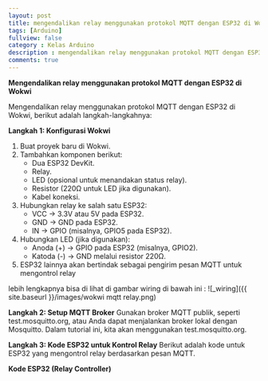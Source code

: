 ```yaml
---
layout: post
title: mengendalikan relay menggunakan protokol MQTT dengan ESP32 di Wokwi
tags: [Arduino]
fullview: false
category : Kelas Arduino
description : mengendalikan relay menggunakan protokol MQTT dengan ESP32 di Wokwi
comments: true
---
```

**Mengendalikan relay menggunakan protokol MQTT dengan ESP32 di Wokwi**

Mengendalikan relay menggunakan protokol MQTT dengan ESP32 di Wokwi, berikut adalah langkah-langkahnya:

**Langkah 1: Konfigurasi Wokwi**
1. Buat proyek baru di Wokwi.
2. Tambahkan komponen berikut:
    * Dua ESP32 DevKit.
    * Relay.
    * LED (opsional untuk menandakan status relay).
    * Resistor (220Ω untuk LED jika digunakan).
    * Kabel koneksi.
3. Hubungkan relay ke salah satu ESP32:
    * VCC → 3.3V atau 5V pada ESP32.
    * GND → GND pada ESP32.
    * IN → GPIO (misalnya, GPIO5 pada ESP32).
4. Hubungkan LED (jika digunakan):
    * Anoda (+) → GPIO pada ESP32 (misalnya, GPIO2).
    * Katoda (-) → GND melalui resistor 220Ω.
5. ESP32 lainnya akan bertindak sebagai pengirim pesan MQTT untuk mengontrol relay

lebih lengkapnya bisa di lihat di gambar wiring di bawah ini :
![_wiring]({{ site.baseurl }}/images/wokwi mqtt relay.png)

**Langkah 2: Setup MQTT Broker**
Gunakan broker MQTT publik, seperti test.mosquitto.org, atau Anda dapat menjalankan broker lokal dengan Mosquitto. Dalam tutorial ini, kita akan menggunakan test.mosquitto.org.

**Langkah 3: Kode ESP32 untuk Kontrol Relay**
Berikut adalah kode untuk ESP32 yang mengontrol relay berdasarkan pesan MQTT.

**Kode ESP32 (Relay Controller)**

<script src="https://gist.github.com/wanwanvm/87208711cfb84fd27f7bc42e82a45ab7.js"></script>
